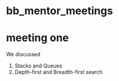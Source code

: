 # bb_mentor_meetings

# meeting one

We discussed
1. Stacks and Queues
1. Depth-first and Breadth-first search
